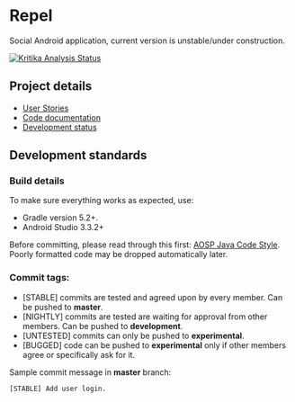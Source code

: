 # Repel
Social Android application, current version is unstable/under construction. 

[![Kritika Analysis Status](https://kritika.io/users/taralesca/repos/5419969291736695/heads/development/status.svg)](https://kritika.io/users/taralesca/repos/5419969291736695/heads/development/)

## Project details
* [User Stories](https://github.com/valianttech/RepelApp/projects/1)
* [Code documentation](https://github.com/valianttech/RepelApp/wiki)
* [Development status](https://github.com/valianttech/RepelApp/projects/3)

## Development standards

### Build details
To make sure everything works as expected, use:
* Gradle version 5.2+.
* Android Studio 3.3.2+

Before committing, please read through this first: [AOSP Java Code Style](https://source.android.com/setup/contribute/code-style). Poorly formatted code may be dropped automatically later.

### Commit tags:
* [STABLE] commits are tested and agreed upon by every member. Can be pushed to **master**.
* [NIGHTLY] commits are tested are waiting for approval from other members. Can be pushed to **development**.
* [UNTESTED] commits can only be pushed to **experimental**.
* [BUGGED] code can be pushed to **experimental** only if other members agree or specifically ask for it.

Sample commit message in **master** branch:
```
[STABLE] Add user login.
```

